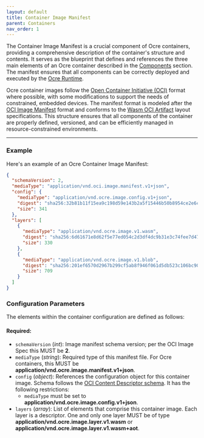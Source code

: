 ```yaml
---
layout: default
title: Container Image Manifest 
parent: Containers
nav_order: 1 
---
```



The Container Image Manifest is a crucial component of Ocre containers, providing a comprehensive description of the container's structure and contents. It serves as the blueprint that defines and references the three main elements of an Ocre container described in the [Components](../components/index.md) section. The manifest ensures that all components can be correctly deployed and executed by the [Ocre Runtime](../../runtime). 

Ocre container images follow the [Open Container Initiative (OCI)](https://opencontainers.org/) format where possible, with some modifications to support the needs of constrained, embedded devices. The manifest format is modeled after the [OCI Image Manifest](https://github.com/opencontainers/image-spec/blob/main/manifest.md) format and conforms to the [Wasm OCI Artifact](https://tag-runtime.cncf.io/wgs/wasm/deliverables/wasm-oci-artifact/) layout specifications. This structure ensures that all components of the container are properly defined, versioned, and can be efficiently managed in resource-constrained environments.

---

### Example

Here's an example of an Ocre Container Image Manifest:

```json
{
  "schemaVersion": 2,
  "mediaType": "application/vnd.oci.image.manifest.v1+json",
  "config": {
    "mediaType": "application/vnd.ocre.image.config.v1+json",
    "digest": "sha256:32b81b11f15ea9c198d59e143b2a5f15446b50b8954ce2e6cfab959988271c78",
    "size": 341
  },
  "layers": [
    {
      "mediaType": "application/vnd.ocre.image.v1.wasm",
      "digest": "sha256:6d61671e8d62f5e77ed054c2d3df4dc9b31e3c74fee7d478f3f2bbdc99a6f256",
      "size": 330
    },
    {
      "mediaType": "application/vnd.ocre.image.v1.blob",
      "digest": "sha256:201ef6570d2967b299cf5ab8f946f061d5db523c106bc90f72729693b798f431",
      "size": 709
    }
  ]
}
```

### Configuration Parameters

The elements within the container configuration are defined as follows:

#### Required:
- `schemaVersion` (*int*): Image manifest schema version; per the OCI Image Spec this
MUST be **2**.
- `mediaType` (*string*): Required type of this manifest file. For Ocre containers, this MUST be
**application/vnd.ocre.image.manifest.v1+json**.
- `config` (*object*): References the configuration object for this container image. Schema follows the [OCI Content Descriptor schema](https://github.com/opencontainers/image-spec/blob/main/descriptor.md). It has the
following restrictions:
  - `mediaType` must be set to **application/vnd.ocre.image.config.v1+json**.
- `layers` (*array*): List of elements that comprise this container image. Each layer is a descriptor. One and only one layer MUST be of type **application/vnd.ocre.image.layer.v1.wasm** or **application/vnd.ocre.image.layer.v1.wasm+aot**.
